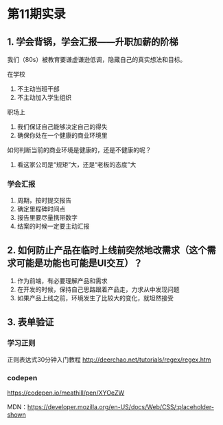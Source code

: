 第11期实录
========

## 1. 学会背锅，学会汇报——升职加薪的阶梯

我们（80s）被教育要谦虚谦逊低调，隐藏自己的真实想法和目标。

在学校

1. 不主动当班干部
2. 不主动加入学生组织

职场上

1. 我们保证自己能够决定自己的得失
2. 确保你处在一个健康的商业环境里

如何判断当前的商业环境是健康的，还是不健康的呢？

1. 看这家公司是“规矩”大，还是“老板的态度”大

### 学会汇报

1. 周期，按时提交报告
2. 确定里程碑时间点
3. 报告里要尽量携带数字
4. 结案的时候一定要主动汇报

## 2. 如何防止产品在临时上线前突然地改需求（这个需求可能是功能也可能是UI交互）？

1. 作为前端，有必要理解产品和需求
2. 在开发的时候，保持自己思路跟着产品走，力求从中发现问题
3. 如果产品上线之前，环境发生了比较大的变化，就坦然接受

## 3. 表单验证

### 学习正则

正则表达式30分钟入门教程 http://deerchao.net/tutorials/regex/regex.htm

### codepen

https://codepen.io/meathill/pen/XYOeZW

MDN：https://developer.mozilla.org/en-US/docs/Web/CSS/:placeholder-shown